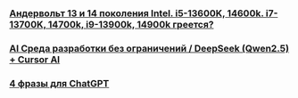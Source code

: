 ### [Андервольт 13 и 14 поколения Intel. i5-13600K, 14600k. i7-13700K, 14700k, i9-13900k, 14900k греется?](https://www.youtube.com/watch?v=sJz-Rir1GmI&list=LL&index=31&pp=gAQBiAQB "Андервольт 13 и 14 поколения Intel. i5-13600K, 14600k. i7-13700K, 14700k, i9-13900k, 14900k греется?")
### [AI Среда разработки без ограничений / DeepSeek (Qwen2.5) + Cursor AI](https://www.youtube.com/watch?v=Koh6Wl_PXLk&list=LL&index=74&pp=gAQBiAQB "AI Среда разработки без ограничений / DeepSeek (Qwen2.5) + Cursor AI")

### [4 фразы для ChatGPT](https://www.youtube.com/watch?v=fH0lBqDzL2E&list=LL&index=85&pp=gAQBiAQB "4 фразы для ChatGPT")